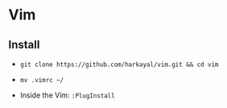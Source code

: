 # Vim

## Install

- ``` git clone https://github.com/harkayal/vim.git && cd vim ```

- ``` mv .vimrc ~/ ```

- Inside the Vim: ``` :PlugInstall ```
